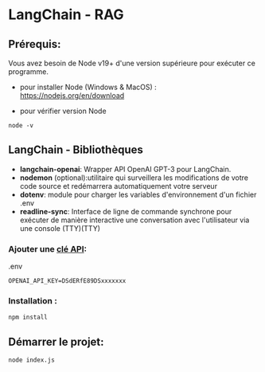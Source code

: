 
# LangChain - RAG

## Prérequis: 

Vous avez besoin de Node v19+ d'une version supérieure pour exécuter ce programme.

- pour installer Node (Windows & MacOS) : https://nodejs.org/en/download

- pour vérifier version Node 

`node -v`


## LangChain - Bibliothèques

- **langchain-openai**: Wrapper API OpenAI GPT-3 pour LangChain.
- **nodemon** (optional):utilitaire qui surveillera les modifications de votre code source et redémarrera automatiquement votre serveur
- **dotenv**: module pour charger les variables d'environnement d'un fichier .env
- **readline-sync**: Interface de ligne de commande synchrone pour exécuter de manière interactive une conversation avec l'utilisateur via une console (TTY)(TTY)


### Ajouter une [clé API](https://platform.openai.com/api-keys):

.env

`OPENAI_API_KEY=DSdERfE89DSxxxxxxx`


### Installation :
`npm install`

## Démarrer le projet:
`node index.js`



